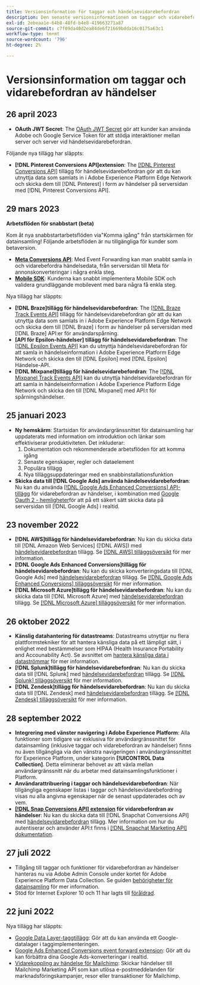 ```yaml
---
title: Versionsinformation för taggar och händelsevidarebefordran
description: Den senaste versionsinformationen om taggar och vidarebefordran av händelser i Adobe Experience Platform.
exl-id: 2ebeaa1e-64b8-48fd-b4e8-419663271a87
source-git-commit: c7f09da40d2ea84de6f21669bdda16c0175a63c1
workflow-type: tm+mt
source-wordcount: '796'
ht-degree: 2%

---
```


# Versionsinformation om taggar och vidarebefordran av händelser

## 26 april 2023

* **OAuth JWT Secret**: The [OAuth JWT Secret](https://experienceleague.adobe.com/docs/experience-platform/tags/event-forwarding/secrets.html?lang=en) gör att kunder kan använda Adobe och Google Service Token för att stödja interaktioner mellan server och server vid händelsevidarebefordran.

Följande nya tillägg har släppts:

* **[!DNL Pinterest Conversions API]extension**: The [[!DNL Pinterest Conversions API]](https://experienceleague.adobe.com/docs/experience-platform/tags/extensions/server/pinterest/overview.html) tillägg för händelsevidarebefordran gör att du kan utnyttja data som samlats in i Adobe Experience Platform Edge Network och skicka dem till [!DNL Pinterest] i form av händelser på serversidan med [!DNL Pinterest Conversions API].

## 29 mars 2023

**Arbetsflöden för snabbstart (beta)**

Kom åt nya snabbstartarbetsflöden via&quot;Komma igång&quot; från startskärmen för datainsamling! Följande arbetsflöden är nu tillgängliga för kunder som betaversion.
* **[Meta Conversions API](https://experienceleague.adobe.com/docs/experience-platform/tags/extensions/server/meta/overview.html?lang=en#quick-start)**: Med Event Forwarding kan man snabbt samla in och vidarebefordra händelsedata, från serversidan till Meta för annonskonverteringar i några enkla steg.
* **[Mobile SDK](https://developer.adobe.com/client-sdks/documentation/)**: Kunderna kan snabbt implementera Mobile SDK och validera grundläggande mobilevent med bara några få enkla steg.

Nya tillägg har släppts:

* **[!DNL Braze]tillägg för händelsevidarebefordran**: The [[!DNL Braze Track Events API]](https://experienceleague.adobe.com/docs/experience-platform/tags/extensions/server/braze/overview.html) tillägg för händelsevidarebefordran gör att du kan utnyttja data som samlats in i Adobe Experience Platform Edge Network och skicka dem till [!DNL Braze] i form av händelser på serversidan med [!DNL Braze] API:er för användarspårning.
* **[API för Epsilon-händelser] tillägg för händelsevidarebefordran**: The [[!DNL Epsilon Events API]](https://experienceleague.adobe.com/docs/experience-platform/tags/extensions/server/braze/overview.html) kan du utnyttja händelsevidarebefordran för att samla in händelseinformation i Adobe Experience Platform Edge Network och skicka den till [!DNL Epsilon] med [!DNL Epsilon] Händelse-API.
* **[!DNL Mixpanel]tillägg för händelsevidarebefordran**: The [[!DNL Mixpanel Track Events API]](https://experienceleague.adobe.com/docs/experience-platform/tags/extensions/server/braze/overview.html) kan du utnyttja händelsevidarebefordran för att samla in händelseinformation i Adobe Experience Platform Edge Network och skicka den till [!DNL Mixpanel] med API:t för spårningshändelser.

## 25 januari 2023

* **Ny hemskärm**: Startsidan för användargränssnittet för datainsamling har uppdaterats med information om introduktion och länkar som effektiviserar produktiviteten. Det inkluderar:
   1. Dokumentation och rekommenderade arbetsflöden för att komma igång
   1. Senaste egenskaper, regler och dataelement
   1. Populära tillägg
   1. Nya tilläggsuppdateringar med en snabbinstallationsfunktion
* **Skicka data till [!DNL Google Ads] använda händelsevidarebefordran**: Nu kan du använda [[!DNL Google Ads Enhanced Conversions] API-tillägg](../extensions/server/google-ads-enhanced-conversions/overview.md) för vidarebefordran av händelser, i kombination med [Google Oauth 2 - hemligheter](../ui/event-forwarding/secrets.md#google-oauth2)för att på ett säkert sätt skicka data på serversidan till [!DNL Google Ads] i realtid.

## 23 november 2022

* **[!DNL AWS]tillägg för händelsevidarebefordran**: Nu kan du skicka data till [!DNL Amazon Web Services] ([!DNL AWS]) med [händelsevidarebefordran](../../tags/ui/event-forwarding/overview.md) tillägg. Se [[!DNL AWS] tilläggsöversikt](../../tags/extensions/server/aws/overview.md) för mer information.
* **[!DNL Google Ads Enhanced Conversions]tillägg för händelsevidarebefordran**: Nu kan du skicka konverteringsdata till [!DNL Google Ads] med [händelsevidarebefordran](../../tags/ui/event-forwarding/overview.md) tillägg. Se [[!DNL Google Ads Enhanced Conversions] tilläggsöversikt](../../tags/extensions/server/google-ads-enhanced-conversions/overview.md) för mer information.
* **[!DNL Microsoft Azure]tillägg för händelsevidarebefordran**: Nu kan du skicka data till [!DNL Microsoft Azure] med [händelsevidarebefordran](../../tags/ui/event-forwarding/overview.md) tillägg. Se [[!DNL Microsoft Azure] tilläggsöversikt](../../tags/extensions/server/azure/overview.md) för mer information.

## 26 oktober 2022

* **Känslig datahantering för datastreams**: Datastreams utnyttjar nu flera plattformstekniker för att hantera känsliga data på ett lämpligt sätt, i enlighet med bestämmelser som HIPAA (Health Insurance Portability and Accounability Act). Se avsnittet om [hantera känsliga data i dataströmmar](../../edge/datastreams/overview.md#sensitive) för mer information.
* **[!DNL Splunk]tillägg för händelsevidarebefordran**: Nu kan du skicka data till [!DNL Splunk] med [händelsevidarebefordran](../ui/event-forwarding/overview.md) tillägg. Se [[!DNL Splunk] tilläggsöversikt](../extensions/server/splunk/overview.md) för mer information.
* **[!DNL Zendesk]tillägg för händelsevidarebefordran**: Nu kan du skicka data till [!DNL Zendesk] med [händelsevidarebefordran](../ui/event-forwarding/overview.md) tillägg. Se [[!DNL Zendesk] tilläggsöversikt](../extensions/server/zendesk/overview.md) för mer information.

## 28 september 2022

* **Integrering med vänster navigering i Adobe Experience Platform**: Alla funktioner som tidigare var exklusiva för användargränssnittet för datainsamling (inklusive taggar och vidarebefordran av händelser) finns nu även tillgängliga via den vänstra navigeringen i användargränssnittet för Experience Platform, under kategorin **[!UICONTROL Data Collection]**. Detta eliminerar behovet av att växla mellan användargränssnitt när du arbetar med datainsamlingsfunktioner i Platform.
* **Användarattribuering i taggar och händelsevidarebefordran**: När tillgängliga egenskaper listas i taggar och händelsevidarebefordring visas nu alla angivna egenskaper när de senast uppdaterades och av vem.
* **[[!DNL Snap Conversions API] extension](https://exchange.adobe.com/apps/ec/108550) för vidarebefordran av händelser**: Nu kan du skicka data till [!DNL Snapchat Conversions API] med [händelsevidarebefordran](../../tags/ui/event-forwarding/overview.md) tillägg. Mer information om hur du autentiserar och använder API:t finns i [[!DNL Snapchat Marketing API] dokumentation](https://marketingapi.snapchat.com/docs/conversion.html).

## 27 juli 2022

* Tillgång till taggar och funktioner för vidarebefordran av händelser hanteras nu via Adobe Admin Console under kortet för Adobe Experience Platform Data Collection. Se guiden [behörigheter för datainsamling](../../collection/permissions.md) för mer information.
* Stöd för Internet Explorer 10 och 11 har lagts till [föråldrad](../ie-deprecation.md).

## 22 juni 2022

Nya tillägg har släppts:

* [Google Data Layer-taggtillägg](../extensions/client/google-data-layer/overview.md): Gör att du kan använda ett Google-datalager i taggimplementeringen.
* [Google Ads Enhanced Conversions event forward extension](https://partners.adobe.com/exchangeprogram/experiencecloud/exchange.details.108630.html): Gör att du kan förbättra dina Google Ads-konverteringar i realtid.
* [Vidarekoppling av händelse för Mailchimp](../extensions/server/mailchimp/overview.md): Skickar händelser till Mailchimp Marketing API som kan utlösa e-postmeddelanden för marknadsföringskampanjer, resor eller transaktioner för Mailchimp.